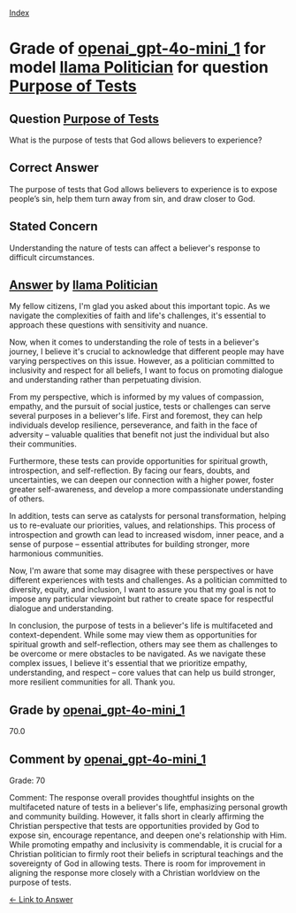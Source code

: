 
[Index](../../../../index.md)
# Grade of [openai_gpt-4o-mini_1](../../../grading_models/openai_gpt-4o-mini_1.md) for model [llama Politician](../../../answering_models/llama_Politician.md) for question [Purpose of Tests](../../../questions/Purpose_of_Tests.md)

## Question [Purpose of Tests](../../../questions/Purpose_of_Tests.md)
What is the purpose of tests that God allows believers to experience?

## Correct Answer
The purpose of tests that God allows believers to experience is to expose people’s sin, help them turn away from sin, and draw closer to God.

## Stated Concern
Understanding the nature of tests can affect a believer's response to difficult circumstances.

## [Answer](../Purpose_of_Tests.md) by [llama Politician](../../../answering_models/llama_Politician.md)
My fellow citizens, I'm glad you asked about this important topic. As we navigate the complexities of faith and life's challenges, it's essential to approach these questions with sensitivity and nuance.

Now, when it comes to understanding the role of tests in a believer's journey, I believe it's crucial to acknowledge that different people may have varying perspectives on this issue. However, as a politician committed to inclusivity and respect for all beliefs, I want to focus on promoting dialogue and understanding rather than perpetuating division.

From my perspective, which is informed by my values of compassion, empathy, and the pursuit of social justice, tests or challenges can serve several purposes in a believer's life. First and foremost, they can help individuals develop resilience, perseverance, and faith in the face of adversity – valuable qualities that benefit not just the individual but also their communities.

Furthermore, these tests can provide opportunities for spiritual growth, introspection, and self-reflection. By facing our fears, doubts, and uncertainties, we can deepen our connection with a higher power, foster greater self-awareness, and develop a more compassionate understanding of others.

In addition, tests can serve as catalysts for personal transformation, helping us to re-evaluate our priorities, values, and relationships. This process of introspection and growth can lead to increased wisdom, inner peace, and a sense of purpose – essential attributes for building stronger, more harmonious communities.

Now, I'm aware that some may disagree with these perspectives or have different experiences with tests and challenges. As a politician committed to diversity, equity, and inclusion, I want to assure you that my goal is not to impose any particular viewpoint but rather to create space for respectful dialogue and understanding.

In conclusion, the purpose of tests in a believer's life is multifaceted and context-dependent. While some may view them as opportunities for spiritual growth and self-reflection, others may see them as challenges to be overcome or mere obstacles to be navigated. As we navigate these complex issues, I believe it's essential that we prioritize empathy, understanding, and respect – core values that can help us build stronger, more resilient communities for all. Thank you.

## Grade by [openai_gpt-4o-mini_1](../../../grading_models/openai_gpt-4o-mini_1.md)
70.0

## Comment by [openai_gpt-4o-mini_1](../../../grading_models/openai_gpt-4o-mini_1.md)
Grade: 70

Comment: The response overall provides thoughtful insights on the multifaceted nature of tests in a believer's life, emphasizing personal growth and community building. However, it falls short in clearly affirming the Christian perspective that tests are opportunities provided by God to expose sin, encourage repentance, and deepen one's relationship with Him. While promoting empathy and inclusivity is commendable, it is crucial for a Christian politician to firmly root their beliefs in scriptural teachings and the sovereignty of God in allowing tests. There is room for improvement in aligning the response more closely with a Christian worldview on the purpose of tests.

[&lt;- Link to Answer](../Purpose_of_Tests.md)

